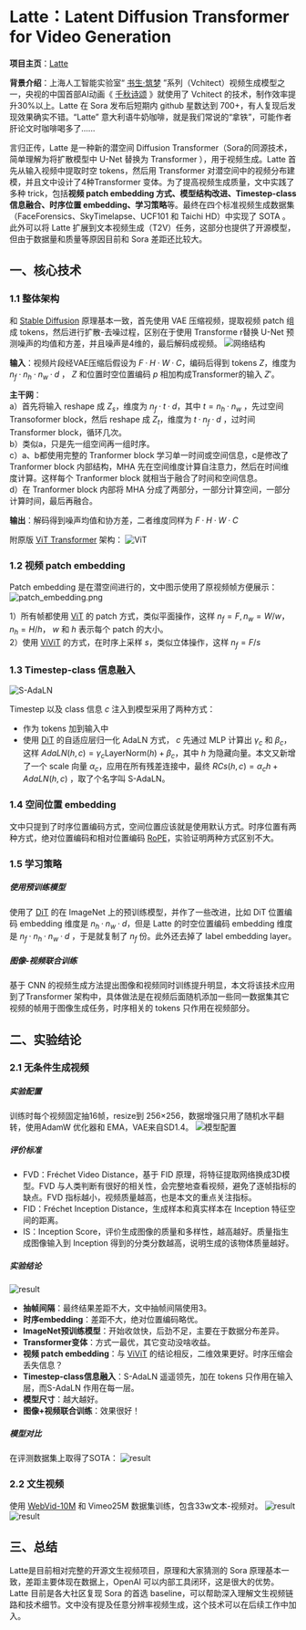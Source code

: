 # Latte：Latent Diffusion Transformer for Video Generation

**项目主页**：[Latte](https://maxin-cn.github.io/latte_project/)

**背景介绍**：上海人工智能实验室“ [书生·筑梦](https://vchitect.intern-ai.org.cn/) ”系列（Vchitect）视频生成模型之一，央视的中国首部AI动画《 [千秋诗颂](https://tv.cctv.com/2024/02/26/VIDAUw4U4rxtLHnKuKP9dFZV240226.shtml) 》就使用了 Vchitect 的技术，制作效率提升30%以上。Latte 在 Sora 发布后短期内 github 星数达到 700+，有人复现后发现效果确实不错。“Latte” 意大利语牛奶咖啡，就是我们常说的“拿铁”，可能作者肝论文时咖啡喝多了......

言归正传，Latte 是一种新的潜空间 Diffusion Transformer（Sora的同源技术，简单理解为将扩散模型中 U-Net 替换为 Transformer ），用于视频生成。Latte 首先从输入视频中提取时空 tokens，然后用 Transformer 对潜空间中的视频分布建模，并且文中设计了4种Transformer 变体。为了提高视频生成质量，文中实践了多种 trick，包括**视频 patch embedding 方式、模型结构改进、Timestep-class 信息融合、时序位置 embedding、学习策略**等。最终在四个标准视频生成数据集（FaceForensics、SkyTimelapse、UCF101 和 Taichi HD）中实现了 SOTA 。此外可以将 Latte 扩展到文本视频生成（T2V）任务，这部分也提供了开源模型，但由于数据量和质量等原因目前和 Sora 差距还比较大。

## 一、核心技术

### 1.1 整体架构

和 [Stable Diffusion](https://stable-diffusion-art.com/how-stable-diffusion-work/) 原理基本一致，首先使用 VAE 压缩视频，提取视频 patch 组成 tokens，然后进行扩散-去噪过程，区别在于使用 Transforme r替换 U-Net 预测噪声的均值和方差，并且噪声是4维的，最后解码成视频。
![网络结构](../assets/Latte/Latte网络结构.png)

**输入**：视频片段经VAE压缩后假设为 $F·H·W·C$，编码后得到 tokens $Z$，维度为 $n_f·n_h·n_w·d$ ， $Z$ 和位置时空位置编码  $p$ 相加构成Transformer的输入 $Z'$。

**主干网**：   
a）首先将输入 reshape 成 $Z_s$，维度为 $n_f·t·d$，其中 $t=n_h·n_w$ ，先过空间Transoformer block，然后 reshape 成 $Z_t$，维度为 $t·n_f·d$ ，过时间 Transformer block，循环几次。  
b）类似a，只是先一组空间再一组时序。  
c）a、b都使用完整的 Tranformer block 学习单一时间或空间信息，c是修改了 Tranformer block 内部结构，MHA 先在空间维度计算自注意力，然后在时间维度计算。这样每个 Tranformer block 就相当于融合了时间和空间信息。  
d）在 Tranformer block 内部将 MHA 分成了两部分，一部分计算空间，一部分计算时间，最后再融合。

**输出**：解码得到噪声均值和协方差，二者维度同样为 $F·H·W·C$

附原版 [ViT Transformer](http://arxiv.org/abs/2010.11929) 架构：
![ViT](../assets/Latte/ViT.png)

### 1.2 视频 patch embedding

Patch embedding 是在潜空间进行的，文中图示使用了原视频帧方便展示：
![patch_embedding.png](../assets/Latte/patch_embedding.png)

1）所有帧都使用 [ViT](http://arxiv.org/abs/2010.11929) 的 patch 方式，类似平面操作，这样 $n_f=F, n_w=W/w，n_h=H/h$， $w$ 和 $h$ 表示每个 patch 的大小。  
2）使用 [ViViT](https://arxiv.org/pdf/2103.15691v2.pdf) 的方式，在时序上采样 $s$，类似立体操作，这样 $n_f=F/s$

### 1.3 Timestep-class 信息融入

![S-AdaLN](../assets/Latte/S-AdaLN.png)

Timestep 以及 class 信息 $c$ 注入到模型采用了两种方式：

* 作为 tokens 加到输入中
* 使用 [DiT](https://arxiv.org/abs/2212.09748) 的自适应层归一化 AdaLN 方式， $c$ 先通过 MLP 计算出 $γ_c$ 和 $β_c$，这样 $AdaLN(h, c) = γ_c{\text{LayerNorm}}(h)+β_c$，其中 $h$ 为隐藏向量。本文又新增了一个 scale 向量 $α_c$，应用在所有残差连接中，最终 $RCs(h, c) = α_ch + AdaLN(h, c)$ ，取了个名字叫 S-AdaLN。

### 1.4 空间位置 embedding

文中只提到了时序位置编码方式，空间位置应该就是使用默认方式。时序位置有两种方式，绝对位置编码和相对位置编码 [RoPE](https://arxiv.org/abs/2104.09864)，实验证明两种方式区别不大。

### 1.5 学习策略

##### 使用预训练模型

使用了 [DiT](https://arxiv.org/abs/2212.09748) 的在 ImageNet 上的预训练模型，并作了一些改进，比如 DiT 位置编码 embedding 维度是 $n_h·n_w·d$，但是 Latte 的时空位置编码 embedding 维度是 $n_f·n_h·n_w·d$ ，于是就复制了 $n_f$ 份。此外还去掉了 label embedding layer。

##### 图像-视频联合训练

基于 CNN 的视频生成方法提出图像和视频同时训练提升明显，本文将该技术应用到了Transformer 架构中，具体做法是在视频后面随机添加一些同一数据集其它视频的帧用于图像生成任务，时序相关的 tokens 只作用在视频部分。

## 二、实验结论

### 2.1 无条件生成视频

##### 实验配置

训练时每个视频固定抽16帧，resize到 256×256，数据增强只用了随机水平翻转，使用AdamW 优化器和 EMA，VAE来自SD1.4。
![模型配置](../assets/Latte/模型配置.png)

##### 评价标准

- FVD：Fréchet Video Distance，基于 FID 原理，将特征提取网络换成3D模型。FVD 与人类判断有很好的相关性，会完整地查看视频，避免了逐帧指标的缺点。FVD 指标越小，视频质量越高，也是本文的重点关注指标。
- FID：Fréchet Inception Distance，生成样本和真实样本在 Inception 特征空间的距离。
- IS：Inception Score，评价生成图像的质量和多样性，越高越好。质量指生成图像输入到 Inception 得到的分类分数越高，说明生成的该物体质量越好。

##### 实验结论

![result](../assets/Latte/training_FVD.png)

- **抽帧间隔**：最终结果差距不大，文中抽帧间隔使用3。
- **时序embedding**：差距不大，绝对位置编码略优。
- **ImageNet预训练模型**：开始收敛快，后劲不足，主要在于数据分布差异。
- **Transformer变体**：方式一最优，其它变动没啥收益。
- **视频 patch embedding**：与 [ViViT](https://arxiv.org/pdf/2103.15691v2.pdf) 的结论相反，二维效果更好。时序压缩会丢失信息？
- **Timestep-class信息融入**：S-AdaLN 遥遥领先，加在 tokens 只作用在输入层，而S-AdaLN 作用在每一层。
- **模型尺寸**：越大越好。
- **图像+视频联合训练**：效果很好！

##### 模型对比

在评测数据集上取得了SOTA：
![result](../assets/Latte/result.jpg)

### 2.2 文生视频

使用 [WebVid-10M](https://github.com/m-bain/webvid) 和 Vimeo25M 数据集训练，包含33w文本-视频对。
![result](../assets/Latte/T2V1.png)
![result](../assets/Latte/T2V2.png)

## 三、总结

Latte是目前相对完整的开源文生视频项目，原理和大家猜测的 Sora 原理基本一致，差距主要体现在数据上，OpenAI 可以内部工具闭环，这是很大的优势。Latte 目前是各大社区复现 Sora 的首选 baseline，可以帮助深入理解文生视频链路和技术细节。文中没有提及任意分辨率视频生成，这个技术可以在后续工作中加入。

